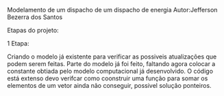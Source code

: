Modelamento de um dispacho de um dispacho de energia
Autor:Jefferson Bezerra dos Santos

Etapas do projeto:

1 Etapa:

Criando o modelo já existente para verificar as possiveis atualizações que podem serem feitas.
Parte do modelo já foi feito, faltando agora colocar a constante obtiada pelo modelo computacional já desenvolvido.
O código está extenso devo verifcar como coonstruir uma função para somar os elementos de um vetor ainda não conseguir, possivel solução ponteiros.
